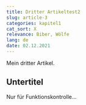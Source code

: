 ```yaml
---
title: Dritter Artikeltest2
slug: article-3
categories: kapitel1
cat_sort: X
relevance: Biber, Wölfe
lang: de
date: 02.12.2021
---
```


Mein dritter Artikel.

## Untertitel

Nur für Funktionskontrolle...
